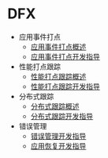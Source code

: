# DFX

- 应用事件打点
  - [应用事件打点概述](hiappevent-guidelines.md)
  - [应用事件打点开发指导](hiappevent-guidelines.md)
- 性能打点跟踪
  - [性能打点跟踪概述](hitracemeter-overview.md)
  - [性能打点跟踪开发指导](hitracemeter-guidelines.md)
- 分布式跟踪
  - [分布式跟踪概述](hitracechain-overview.md)
  - [分布式跟踪开发指导](hitracechain-guidelines.md)
- 错误管理
  - [错误管理开发指导](errormanager-guidelines.md)
  - [应用恢复开发指导](apprecovery-guidelines.md)